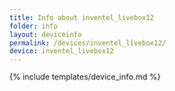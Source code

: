 ```yaml
---
title: Info about inventel_livebox12
folder: info
layout: deviceinfo
permalink: /devices/inventel_livebox12/
device: inventel_livebox12
---
```

{% include templates/device_info.md %}
